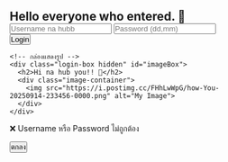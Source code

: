 <html lang="en">
 <head>
  <meta charset="UTF-8">
  <meta name="viewport" content="width=device-width, initial-scale=1.0">
  <title>Login | Kantamxs</title>
  <style>
  * { margin: 0; padding: 0; box-sizing: border-box; }

  body {
    font-family: 'Comic Sans MS', cursive, sans-serif;
    background: url('https://i.postimg.cc/ZKppQytj/20250806-180912.jpg') no-repeat center center fixed;
    background-size: cover;
    height: 100vh;
    display: flex;
    justify-content: center; /* จัดกลางแนวนอน */
    align-items: center;     /* จัดกลางแนวตั้ง */
  }

  .center-container {
  display: flex;
  flex-direction: column;
  align-items: center;
  justify-content: center;
  width: 100%;
  max-width: 500px;
  height: 100vh; /* 👈 เพิ่มบรรทัดนี้ */
}


  .login-box {
    background: rgba(255, 240, 245, 0.6);
    backdrop-filter: blur(8px);
    -webkit-backdrop-filter: blur(8px);
    padding: 30px;
    border-radius: 20px;
    text-align: center;
    width: 100%;
    box-shadow: 0 0 20px rgba(0,0,0,0.1);
  }

  h2 {
    color: #ff69b4;
    margin-bottom: 20px;
  }

  input[type="text"],
  input[type="password"] {
    padding: 17px;
    margin: 15px 0;
    width: 100%;
    border: 2px solid #ffb6c1;
    border-radius: 10px;
    font-size: 16px;
    outline: none;
  }

  button {
    padding: 15px 25px;
    background-color: #ff69b4;
    color: white;
    border: none;
    border-radius: 10px;
    cursor: pointer;
    font-size: 16px;
  }

  .hidden { display: none; }

  .image-container img {
    max-width: 100%;
    border-radius: 15px;
    margin-top: 20px;
    box-shadow: 0 0 15px rgba(0,0,0,0.2);
  }

  /* กล่องแจ้งเตือน */
  #errorBox {
    position: fixed;
    top: 50%; left: 50%;
    transform: translate(-50%, -50%);
    background: white;
    padding: 20px 30px;
    border-radius: 15px;
    box-shadow: 0 0 20px rgba(0,0,0,0.3);
    text-align: center;
    z-index: 9999;
  }

  #errorBox p {
    margin-bottom: 15px;
    color: #ff69b4;
    font-weight: bold;
  }

  #errorBox button {
    padding: 10px 20px;
    background: #ff69b4;
    color: white;
    border: none;
    border-radius: 10px;
    cursor: pointer;
  }
</style>
 </head>
 <body id="pageBody">
  <div class="center-container">
    <!-- กล่องล็อกอิน -->
    <div class="login-box" id="loginForm">
      <h2>Hello everyone who entered. 💖</h2>
      <input type="text" id="username" placeholder="Username na hubb">
      <input type="password" id="password" placeholder="Password (dd,mm)">
      <button type="button" onclick="login()">Login</button>
    </div>

    <!-- กล่องแสดงรูป -->
    <div class="login-box hidden" id="imageBox">
      <h2>Hi na hub you!! 🌸</h2>
      <div class="image-container">
        <img src="https://i.postimg.cc/FHhLwWpG/how-You-20250914-233456-0000.png" alt="My Image">
      </div>
    </div>
  </div>

  <!-- กล่องแจ้งเตือน -->
  <div id="errorBox" class="hidden">
    <p>❌ Username หรือ Password ไม่ถูกต้อง</p>
    <button onclick="closeError()">ตกลง</button>
  </div>
  <script>
  // รายชื่อผู้ใช้ พร้อมกำหนดภาพพื้นหลังและภาพแสดงผลเฉพาะของแต่ละคน
  const users = [
    {
      username: 'korawit',
      password: '1234',
      background: 'https://i.postimg.cc/ZR3vQCC6/8b57589a-f721-4045-a41f-cdce91ef30e5.jpg',
      image: 'https://i.postimg.cc/FHhLwWpG/how-You-20250914-233456-0000.png',
      greeting: 'Hi na hub you!! 🌸'
    },
    {
      username: 'kantamxs',
      password: '2606',
      background: 'https://i.postimg.cc/x84bHnMd/k7uugoxabzju.jpg',  // ใส่ลิงก์ภาพพื้นหลังของ kantamxs
      image: 'https://i.postimg.cc/7ZJMV3h5/IMG-20241106-193518-819.jpg',
      greeting: 'Hi na hub JuneNae~ Kantamxs! 🌸'
    }
    // เพิ่มผู้ใช้เพิ่มเติมได้ในรูปแบบเดียวกัน
  ];

  function login() {
    const usernameInput = document.getElementById('username').value.trim().toLowerCase();
    const passwordInput = document.getElementById('password').value.trim();

    // ค้นหาผู้ใช้จากรายการ
    const user = users.find(u => u.username.toLowerCase() === usernameInput && u.password === passwordInput);

    if (user) {
      // ซ่อนฟอร์มล็อกอิน
      document.getElementById('loginForm').classList.add('hidden');

      // แสดงกล่องรูป
      const imageBox = document.getElementById('imageBox');
      imageBox.classList.remove('hidden');

      // เปลี่ยนพื้นหลังตามบัญชี
      const body = document.getElementById('pageBody');
      body.style.backgroundImage = `url('${user.background}')`;
      body.style.backgroundRepeat = "no-repeat";
      body.style.backgroundSize = "cover";
      body.style.backgroundPosition = "center";

      // เปลี่ยนข้อความต้อนรับ
      imageBox.querySelector('h2').textContent = user.greeting;

      // เปลี่ยนรูปภาพ
      imageBox.querySelector('img').src = user.image;

    } else {
      // แสดงกล่องแจ้งเตือน
      document.getElementById('errorBox').classList.remove('hidden');
    }
  }

  function closeError() {
    document.getElementById('errorBox').classList.add('hidden');
  }
 </script>
